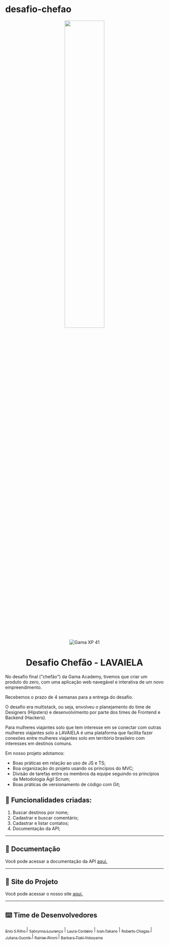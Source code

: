 # desafio-chefao
<p align="center">
  <img src="https://user-images.githubusercontent.com/90655270/161388302-145d58d6-723a-4dc1-97e7-80133dfa4c3a.png" width="50%">
</p>


<p align="center">
  <img alt="Gama XP 41" src="https://img.shields.io/static/v1?label=XP&message=41&color=success&labelColor=grey">

 

<h1 align="center">Desafio Chefão - LAVAIELA </h1>

No desafio final ("chefão") da Gama Academy, tivemos que criar um produto do zero, com uma aplicação web navegável e interativa de um novo empreendimento.

Recebemos o prazo de 4 semanas para a entrega do desafio.

O desafio era multistack, ou seja, envolveu o planejamento do time de Designers (Hipsters) e desenvolvimento por parte dos times de Frontend e Backend (Hackers).

Para mulheres viajantes solo que tem interesse em se conectar com outras mulheres viajantes solo a LAVAIELA é uma plataforma que facilita fazer conexões entre mulheres viajantes solo em território brasileiro com interesses em destinos comuns. 


Em nosso projeto adotamos: 

 - Boas práticas em relação ao uso de JS e TS;
 - Boa organização do projeto usando os princípios do MVC;
 - Divisão de tarefas entre os membros da equipe seguindo os princípios da Metodologia Ágil Scrum;
 - Boas práticas de versionamento de código com Git;
 

## :memo: Funcionalidades criadas: 

1. Buscar destinos por nome;
2. Cadastrar e buscar comentário;
3. Cadastrar e listar contatos;
4. Documentação da API;


---


## :page_with_curl: Documentação

Você pode acessar a documentação da API [aqui.](https://documenter.getpostman.com/view/20804775/UzBqoQWw)


---


## :page_with_curl: Site do Projeto

Você pode acessar o nosso site [aqui.](https://lavaiela.herokuapp.com/)


---


## :keyboard: Time de Desenvolvedores
[<sub>Enio S Filho </sub>](https://github.com/EnioSFilho) | [<sub>Sabrynna Lourenço</sub>](https://github.com/sabrynnall) | [<sub>Laura Cordeiro</sub>](https://github.com/laura-cordeiro) | [<sub>Ivan Takano</sub>](https://github.com/IvanTakano) | [<sub>Roberto Chagas </sub>](https://github.com/RobertoChagas)
| [<sub>Juliana Guonik </sub>](https://github.com/juguonik) | [<sub>Rainier Pironi </sub>](https://github.com/rainierpironi) | [<sub>Barbara Tiaki Yokoyama </sub>](https://github.com/TikYokoyama)



